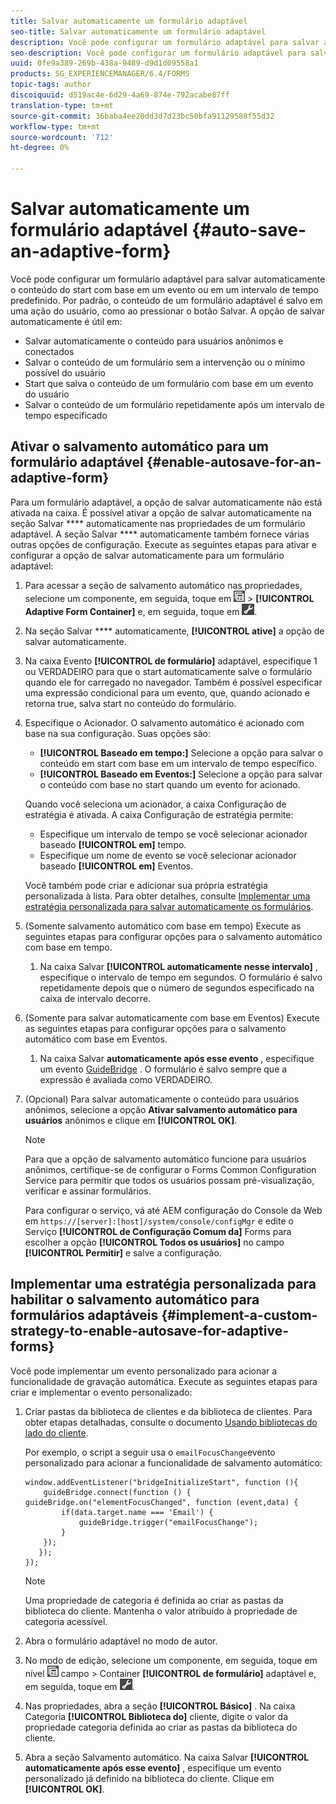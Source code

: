 ```yaml
---
title: Salvar automaticamente um formulário adaptável
seo-title: Salvar automaticamente um formulário adaptável
description: Você pode configurar um formulário adaptável para salvar automaticamente o conteúdo do start com base em um evento ou em um intervalo de tempo predefinido
seo-description: Você pode configurar um formulário adaptável para salvar automaticamente o conteúdo do start com base em um evento ou em um intervalo de tempo predefinido
uuid: 0fe9a389-269b-438a-9489-d9d1d09558a1
products: SG_EXPERIENCEMANAGER/6.4/FORMS
topic-tags: author
discoiquuid: d519ac4e-6d29-4a69-874e-792acabe87ff
translation-type: tm+mt
source-git-commit: 36baba4ee20dd3d7d23bc50bfa91129588f55d32
workflow-type: tm+mt
source-wordcount: '712'
ht-degree: 0%

---
```



# Salvar automaticamente um formulário adaptável {#auto-save-an-adaptive-form}

Você pode configurar um formulário adaptável para salvar automaticamente o conteúdo do start com base em um evento ou em um intervalo de tempo predefinido. Por padrão, o conteúdo de um formulário adaptável é salvo em uma ação do usuário, como ao pressionar o botão Salvar. A opção de salvar automaticamente é útil em:

* Salvar automaticamente o conteúdo para usuários anônimos e conectados
* Salvar o conteúdo de um formulário sem a intervenção ou o mínimo possível do usuário
* Start que salva o conteúdo de um formulário com base em um evento do usuário
* Salvar o conteúdo de um formulário repetidamente após um intervalo de tempo especificado

## Ativar o salvamento automático para um formulário adaptável {#enable-autosave-for-an-adaptive-form}

Para um formulário adaptável, a opção de salvar automaticamente não está ativada na caixa. É possível ativar a opção de salvar automaticamente na seção Salvar **** automaticamente nas propriedades de um formulário adaptável. A seção Salvar **** automaticamente também fornece várias outras opções de configuração. Execute as seguintes etapas para ativar e configurar a opção de salvar automaticamente para um formulário adaptável:

1. Para acessar a seção de salvamento automático nas propriedades, selecione um componente, em seguida, toque em ![campo-level](assets/field-level.png) > **[!UICONTROL Adaptive Form Container]** e, em seguida, toque em ![cmppr](assets/cmppr.png).
1. Na seção Salvar **** automaticamente, **[!UICONTROL ative]** a opção de salvar automaticamente.
1. Na caixa Evento **[!UICONTROL de formulário]** adaptável, especifique 1 ou VERDADEIRO para que o start automaticamente salve o formulário quando ele for carregado no navegador. Também é possível especificar uma expressão condicional para um evento, que, quando acionado e retorna true, salva start no conteúdo do formulário.
1. Especifique o Acionador. O salvamento automático é acionado com base na sua configuração. Suas opções são:

   * **[!UICONTROL Baseado em tempo:]** Selecione a opção para salvar o conteúdo em start com base em um intervalo de tempo específico.
   * **[!UICONTROL Baseado em Eventos:]** Selecione a opção para salvar o conteúdo com base no start quando um evento for acionado.

   Quando você seleciona um acionador, a caixa Configuração de estratégia é ativada. A caixa Configuração de estratégia permite:

   * Especifique um intervalo de tempo se você selecionar acionador baseado **[!UICONTROL em]** tempo.
   * Especifique um nome de evento se você selecionar acionador baseado **[!UICONTROL em]** Eventos.

   Você também pode criar e adicionar sua própria estratégia personalizada à lista. Para obter detalhes, consulte [Implementar uma estratégia personalizada para salvar automaticamente os formulários](/help/forms/using/auto-save-an-adaptive-form.md#p-implement-a-custom-strategy-to-enable-autosave-for-adaptive-forms-p).

1. (Somente salvamento automático com base em tempo) Execute as seguintes etapas para configurar opções para o salvamento automático com base em tempo.

   1. Na caixa Salvar **[!UICONTROL automaticamente nesse intervalo]** , especifique o intervalo de tempo em segundos. O formulário é salvo repetidamente depois que o número de segundos especificado na caixa de intervalo decorre.

1. (Somente para salvar automaticamente com base em Eventos) Execute as seguintes etapas para configurar opções para o salvamento automático com base em Eventos.

   1. Na caixa Salvar **automaticamente após esse evento** , especifique um evento [GuideBridge](https://helpx.adobe.com/aem-forms/6/javascript-api/GuideBridge.html) . O formulário é salvo sempre que a expressão é avaliada como VERDADEIRO.

1. (Opcional) Para salvar automaticamente o conteúdo para usuários anônimos, selecione a opção **Ativar salvamento automático para usuários** anônimos e clique em **[!UICONTROL OK]**.

   >[!NOTE]
   >
   >Para que a opção de salvamento automático funcione para usuários anônimos, certifique-se de configurar o Forms Common Configuration Service para permitir que todos os usuários possam pré-visualização, verificar e assinar formulários.
   >
   >Para configurar o serviço, vá até AEM configuração do Console da Web em `https://[server]:[host]/system/console/configMgr` e edite o Serviço **[!UICONTROL de Configuração Comum da]** Forms para escolher a opção **[!UICONTROL Todos os usuários]** no campo **[!UICONTROL Permitir]** e salve a configuração.

## Implementar uma estratégia personalizada para habilitar o salvamento automático para formulários adaptáveis {#implement-a-custom-strategy-to-enable-autosave-for-adaptive-forms}

Você pode implementar um evento personalizado para acionar a funcionalidade de gravação automática. Execute as seguintes etapas para criar e implementar o evento personalizado:

1. Criar pastas da biblioteca de clientes e da biblioteca de clientes. Para obter etapas detalhadas, consulte o documento [Usando bibliotecas do lado do cliente](/help/sites-developing/clientlibs.md).

   Por exemplo, o script a seguir usa o `emailFocusChange`evento personalizado para acionar a funcionalidade de salvamento automático:

   ```
   window.addEventListener("bridgeInitializeStart", function (){   
       guideBridge.connect(function () { guideBridge.on("elementFocusChanged", function (event,data) { 
           if(data.target.name === 'Email') {
               guideBridge.trigger("emailFocusChange");
           }
       });
      });
   });
   ```

   >[!NOTE]
   >
   >Uma propriedade de categoria é definida ao criar as pastas da biblioteca do cliente. Mantenha o valor atribuído à propriedade de categoria acessível.

1. Abra o formulário adaptável no modo de autor.

1. No modo de edição, selecione um componente, em seguida, toque em nível ![de](assets/field-level.png) campo > Container **[!UICONTROL de formulário]** adaptável e, em seguida, toque em ![cmppr](assets/cmppr.png).
1. Nas propriedades, abra a seção **[!UICONTROL Básico]** . Na caixa Categoria **[!UICONTROL Biblioteca do]** cliente, digite o valor da propriedade categoria definida ao criar as pastas da biblioteca do cliente.
1. Abra a seção Salvamento automático. Na caixa Salvar **[!UICONTROL automaticamente após esse evento]** , especifique um evento personalizado já definido na biblioteca do cliente. Clique em **[!UICONTROL OK]**.


